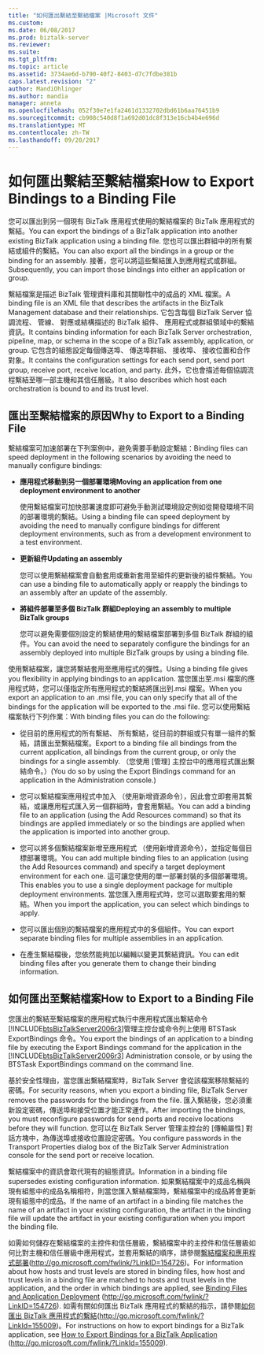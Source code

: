 ```yaml
---
title: "如何匯出繫結至繫結檔案 |Microsoft 文件"
ms.custom: 
ms.date: 06/08/2017
ms.prod: biztalk-server
ms.reviewer: 
ms.suite: 
ms.tgt_pltfrm: 
ms.topic: article
ms.assetid: 3734ae6d-b790-40f2-8403-d7c7fdbe381b
caps.latest.revision: "2"
author: MandiOhlinger
ms.author: mandia
manager: anneta
ms.openlocfilehash: 052f30e7e1fa2461d1332702dbd61b6aa76451b9
ms.sourcegitcommit: cb908c540d8f1a692d01dc8f313e16cb4b4e696d
ms.translationtype: MT
ms.contentlocale: zh-TW
ms.lasthandoff: 09/20/2017
---
```

# <a name="how-to-export-bindings-to-a-binding-file"></a><span data-ttu-id="d98d8-102">如何匯出繫結至繫結檔案</span><span class="sxs-lookup"><span data-stu-id="d98d8-102">How to Export Bindings to a Binding File</span></span>
<span data-ttu-id="d98d8-103">您可以匯出到另一個現有 BizTalk 應用程式使用的繫結檔案的 BizTalk 應用程式的繫結。</span><span class="sxs-lookup"><span data-stu-id="d98d8-103">You can export the bindings of a BizTalk application into another existing BizTalk application using a binding file.</span></span> <span data-ttu-id="d98d8-104">您也可以匯出群組中的所有繫結或組件的繫結。</span><span class="sxs-lookup"><span data-stu-id="d98d8-104">You can also export all the bindings in a group or the binding for an assembly.</span></span> <span data-ttu-id="d98d8-105">接著，您可以將這些繫結匯入到應用程式或群組。</span><span class="sxs-lookup"><span data-stu-id="d98d8-105">Subsequently, you can import those bindings into either an application or group.</span></span>  
  
 <span data-ttu-id="d98d8-106">繫結檔案是描述 BizTalk 管理資料庫和其關聯性中的成品的 XML 檔案。</span><span class="sxs-lookup"><span data-stu-id="d98d8-106">A binding file is an XML file that describes the artifacts in the BizTalk Management database and their relationships.</span></span> <span data-ttu-id="d98d8-107">它包含每個 BizTalk Server 協調流程、 管線、 對應或結構描述的 BizTalk 組件、 應用程式或群組領域中的繫結資訊。</span><span class="sxs-lookup"><span data-stu-id="d98d8-107">It contains binding information for each BizTalk Server orchestration, pipeline, map, or schema in the scope of a BizTalk assembly, application, or group.</span></span> <span data-ttu-id="d98d8-108">它包含的組態設定每個傳送埠、 傳送埠群組、 接收埠、 接收位置和合作對象。</span><span class="sxs-lookup"><span data-stu-id="d98d8-108">It contains the configuration settings for each send port, send port group, receive port, receive location, and party.</span></span> <span data-ttu-id="d98d8-109">此外，它也會描述每個協調流程繫結至哪一部主機和其信任層級。</span><span class="sxs-lookup"><span data-stu-id="d98d8-109">It also describes which host each orchestration is bound to and its trust level.</span></span>  
  
## <a name="why-to-export-to-a-binding-file"></a><span data-ttu-id="d98d8-110">匯出至繫結檔案的原因</span><span class="sxs-lookup"><span data-stu-id="d98d8-110">Why to Export to a Binding File</span></span>  
 <span data-ttu-id="d98d8-111">繫結檔案可加速部署在下列案例中，避免需要手動設定繫結：</span><span class="sxs-lookup"><span data-stu-id="d98d8-111">Binding files can speed deployment in the following scenarios by avoiding the need to manually configure bindings:</span></span>  
  
-   <span data-ttu-id="d98d8-112">**應用程式移動到另一個部署環境**</span><span class="sxs-lookup"><span data-stu-id="d98d8-112">**Moving an application from one deployment environment to another**</span></span>  
  
     <span data-ttu-id="d98d8-113">使用繫結檔案可加快部署速度即可避免手動測試環境設定例如從開發環境不同的部署環境的繫結。</span><span class="sxs-lookup"><span data-stu-id="d98d8-113">Using a binding file can speed deployment by avoiding the need to manually configure bindings for different deployment environments, such as from a development environment to a test environment.</span></span>  
  
-   <span data-ttu-id="d98d8-114">**更新組件**</span><span class="sxs-lookup"><span data-stu-id="d98d8-114">**Updating an assembly**</span></span>  
  
     <span data-ttu-id="d98d8-115">您可以使用繫結檔案會自動套用或重新套用至組件的更新後的組件繫結。</span><span class="sxs-lookup"><span data-stu-id="d98d8-115">You can use a binding file to automatically apply or reapply the bindings to an assembly after an update of the assembly.</span></span>  
  
-   <span data-ttu-id="d98d8-116">**將組件部署至多個 BizTalk 群組**</span><span class="sxs-lookup"><span data-stu-id="d98d8-116">**Deploying an assembly to multiple BizTalk groups**</span></span>  
  
     <span data-ttu-id="d98d8-117">您可以避免需要個別設定的繫結使用的繫結檔案部署到多個 BizTalk 群組的組件。</span><span class="sxs-lookup"><span data-stu-id="d98d8-117">You can avoid the need to separately configure the bindings for an assembly deployed into multiple BizTalk groups by using a binding file.</span></span>  
  
 <span data-ttu-id="d98d8-118">使用繫結檔案，讓您將繫結套用至應用程式的彈性。</span><span class="sxs-lookup"><span data-stu-id="d98d8-118">Using a binding file gives you flexibility in applying bindings to an application.</span></span> <span data-ttu-id="d98d8-119">當您匯出至.msi 檔案的應用程式時，您可以僅指定所有應用程式的繫結將匯出到.msi 檔案。</span><span class="sxs-lookup"><span data-stu-id="d98d8-119">When you export an application to an .msi file, you can only specify that all of the bindings for the application will be exported to the .msi file.</span></span> <span data-ttu-id="d98d8-120">您可以使用繫結檔案執行下列作業：</span><span class="sxs-lookup"><span data-stu-id="d98d8-120">With binding files you can do the following:</span></span>  
  
-   <span data-ttu-id="d98d8-121">從目前的應用程式的所有繫結、 所有繫結，從目前的群組或只有單一組件的繫結，請匯出至繫結檔案。</span><span class="sxs-lookup"><span data-stu-id="d98d8-121">Export to a binding file all bindings from the current application, all bindings from the current group, or only the bindings for a single assembly.</span></span> <span data-ttu-id="d98d8-122">（您使用 [管理] 主控台中的應用程式匯出繫結命令。）</span><span class="sxs-lookup"><span data-stu-id="d98d8-122">(You do so by using the Export Bindings command for an application in the Administration console.)</span></span>  
  
-   <span data-ttu-id="d98d8-123">您可以繫結檔案應用程式中加入 （使用新增資源命令），因此會立即套用其繫結，或讓應用程式匯入另一個群組時，會套用繫結。</span><span class="sxs-lookup"><span data-stu-id="d98d8-123">You can add a binding file to an application (using the Add Resources command) so that its bindings are applied immediately or so the bindings are applied when the application is imported into another group.</span></span>  
  
-   <span data-ttu-id="d98d8-124">您可以將多個繫結檔案新增至應用程式 （使用新增資源命令），並指定每個目標部署環境。</span><span class="sxs-lookup"><span data-stu-id="d98d8-124">You can add multiple binding files to an application (using the Add Resources command) and specify a target deployment environment for each one.</span></span> <span data-ttu-id="d98d8-125">這可讓您使用的單一部署封裝的多個部署環境。</span><span class="sxs-lookup"><span data-stu-id="d98d8-125">This enables you to use a single deployment package for multiple deployment environments.</span></span> <span data-ttu-id="d98d8-126">當您匯入應用程式時，您可以選取要套用的繫結。</span><span class="sxs-lookup"><span data-stu-id="d98d8-126">When you import the application, you can select which bindings to apply.</span></span>  
  
-   <span data-ttu-id="d98d8-127">您可以匯出個別的繫結檔案的應用程式中的多個組件。</span><span class="sxs-lookup"><span data-stu-id="d98d8-127">You can export separate binding files for multiple assemblies in an application.</span></span>  
  
-   <span data-ttu-id="d98d8-128">在產生繫結檔後，您依然能夠加以編輯以變更其繫結資訊。</span><span class="sxs-lookup"><span data-stu-id="d98d8-128">You can edit binding files after you generate them to change their binding information.</span></span>  
  
## <a name="how-to-export-to-a-binding-file"></a><span data-ttu-id="d98d8-129">如何匯出至繫結檔案</span><span class="sxs-lookup"><span data-stu-id="d98d8-129">How to Export to a Binding File</span></span>  
 <span data-ttu-id="d98d8-130">您匯出的繫結至繫結檔案的應用程式執行中應用程式匯出繫結命令[!INCLUDE[btsBizTalkServer2006r3](../includes/btsbiztalkserver2006r3-md.md)]管理主控台或命令列上使用 BTSTask ExportBindings 命令。</span><span class="sxs-lookup"><span data-stu-id="d98d8-130">You export the bindings of an application to a binding file by executing the Export Bindings command for the application in the [!INCLUDE[btsBizTalkServer2006r3](../includes/btsbiztalkserver2006r3-md.md)] Administration console, or by using the BTSTask ExportBindings command on the command line.</span></span>  
  
 <span data-ttu-id="d98d8-131">基於安全性理由，當您匯出繫結檔案時，BizTalk Server 會從該檔案移除繫結的密碼。</span><span class="sxs-lookup"><span data-stu-id="d98d8-131">For security reasons, when you export a binding file, BizTalk Server removes the passwords for the bindings from the file.</span></span> <span data-ttu-id="d98d8-132">匯入繫結後，您必須重新設定密碼，傳送埠和接受位置才能正常運作。</span><span class="sxs-lookup"><span data-stu-id="d98d8-132">After importing the bindings, you must reconfigure passwords for send ports and receive locations before they will function.</span></span> <span data-ttu-id="d98d8-133">您可以在 BizTalk Server 管理主控台的 [傳輸屬性] 對話方塊中，為傳送埠或接收位置設定密碼。</span><span class="sxs-lookup"><span data-stu-id="d98d8-133">You configure passwords in the Transport Properties dialog box of the BizTalk Server Administration console for the send port or receive location.</span></span>  
  
 <span data-ttu-id="d98d8-134">繫結檔案中的資訊會取代現有的組態資訊。</span><span class="sxs-lookup"><span data-stu-id="d98d8-134">Information in a binding file supersedes existing configuration information.</span></span> <span data-ttu-id="d98d8-135">如果繫結檔案中的成品名稱與現有組態中的成品名稱相符，則當您匯入繫結檔案時，繫結檔案中的成品將會更新現有組態中的成品。</span><span class="sxs-lookup"><span data-stu-id="d98d8-135">If the name of an artifact in a binding file matches the name of an artifact in your existing configuration, the artifact in the binding file will update the artifact in your existing configuration when you import the binding file.</span></span>  
  
 <span data-ttu-id="d98d8-136">如需如何儲存在繫結檔案的主控件和信任層級，繫結檔案中的主控件和信任層級如何比對主機和信任層級中應用程式，並套用繫結的順序，請參閱[繫結檔案和應用程式部署](http://go.microsoft.com/fwlink/?LinkID=154726)(http://go.microsoft.com/fwlink/?LinkID=154726)。</span><span class="sxs-lookup"><span data-stu-id="d98d8-136">For information about how hosts and trust levels are stored in binding files, how host and trust levels in a binding file are matched to hosts and trust levels in the application, and the order in which bindings are applied, see [Binding Files and Application Deployment](http://go.microsoft.com/fwlink/?LinkID=154726) (http://go.microsoft.com/fwlink/?LinkID=154726).</span></span> <span data-ttu-id="d98d8-137">如需有關如何匯出 BizTalk 應用程式的繫結的指示，請參閱[如何匯出 BizTalk 應用程式的繫結](http://go.microsoft.com/fwlink/?LinkId=155009)(http://go.microsoft.com/fwlink/?LinkId=155009)。</span><span class="sxs-lookup"><span data-stu-id="d98d8-137">For instructions on how to export bindings for a BizTalk application, see [How to Export Bindings for a BizTalk Application](http://go.microsoft.com/fwlink/?LinkId=155009) (http://go.microsoft.com/fwlink/?LinkId=155009).</span></span>